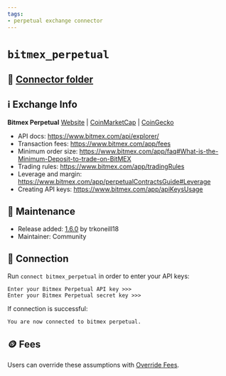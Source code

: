 ```yaml
---
tags:
- perpetual exchange connector
---
```


# `bitmex_perpetual`

## 📁 [Connector folder](https://github.com/hummingbot/hummingbot/tree/master/hummingbot/connector/derivative/bitmex_perpetual)

## ℹ️ Exchange Info

**Bitmex Perpetual** [Website](https://www.bitmex.com/) | [CoinMarketCap](https://coinmarketcap.com/exchanges/bitmex/) | [CoinGecko](https://www.coingecko.com/en/exchanges/bitmex)

* API docs: https://www.bitmex.com/api/explorer/
* Transaction fees: https://www.bitmex.com/app/fees
* Minimum order size: https://www.bitmex.com/app/faq#What-is-the-Minimum-Deposit-to-trade-on-BitMEX
* Trading rules: https://www.bitmex.com/app/tradingRules
* Leverage and margin: https://www.bitmex.com/app/perpetualContractsGuide#Leverage
* Creating API keys: https://www.bitmex.com/app/apiKeysUsage

## 👷 Maintenance

* Release added: [1.6.0](/release-notes/1.6.0/) by trkoneill18
* Maintainer: Community

## 🔑 Connection

Run `connect bitmex_perpetual` in order to enter your API keys:
 
```
Enter your Bitmex Perpetual API key >>>
Enter your Bitmex Perpetual secret key >>>
```

If connection is successful:
```
You are now connected to bitmex perpetual.
```

## 🪙 Fees

Users can override these assumptions with [Override Fees](/global-configs/override-fees/).